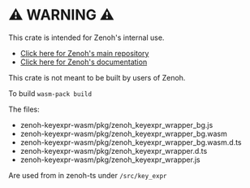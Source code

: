 # ⚠️ WARNING ⚠️

This crate is intended for Zenoh's internal use.

- [Click here for Zenoh's main repository](https://github.com/eclipse-zenoh/zenoh)
- [Click here for Zenoh's documentation](https://zenoh.io)

This crate is not meant to be built by users of Zenoh.

To build
`wasm-pack build`

The files:

- zenoh-keyexpr-wasm/pkg/zenoh_keyexpr_wrapper_bg.js
- zenoh-keyexpr-wasm/pkg/zenoh_keyexpr_wrapper_bg.wasm
- zenoh-keyexpr-wasm/pkg/zenoh_keyexpr_wrapper_bg.wasm.d.ts
- zenoh-keyexpr-wasm/pkg/zenoh_keyexpr_wrapper.d.ts
- zenoh-keyexpr-wasm/pkg/zenoh_keyexpr_wrapper.js

Are used from in zenoh-ts under `/src/key_expr`
